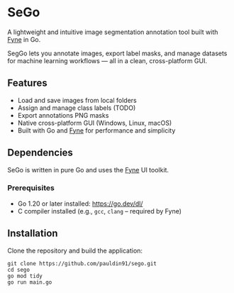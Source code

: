 # SeGo 
A lightweight and intuitive image segmentation annotation tool built with [Fyne](https://fyne.io/) in Go.

SegGo lets you annotate images, export label masks, and manage datasets for machine learning workflows — all in a clean, cross-platform GUI.

## Features

- Load and save images from local folders
- Assign and manage class labels (TODO)
- Export annotations PNG masks
- Native cross-platform GUI (Windows, Linux, macOS)
- Built with Go and [Fyne](https://fyne.io/) for performance and simplicity

## Dependencies

SeGo is written in pure Go and uses the [Fyne](https://github.com/fyne-io/fyne) UI toolkit.

### Prerequisites

- Go 1.20 or later installed: https://go.dev/dl/
- C compiler installed (e.g., `gcc`, `clang` – required by Fyne)

## Installation

Clone the repository and build the application:

```
git clone https://github.com/pauldin91/sego.git
cd sego
go mod tidy
go run main.go
